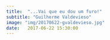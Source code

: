 ```yaml
---
title:  "...Vai que eu dou um furo!"
subtitle: "Guilherme Valdevieso"
image: "img/20170622-gvaldevieso.jpg"
date:   2017-06-22 15:30:00
---
```

